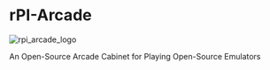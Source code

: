 # rPI-Arcade
![rpi_arcade_logo](https://github.com/user-attachments/assets/1d0f80e8-ef74-4d98-b899-7829abfec777)

An Open-Source Arcade Cabinet for Playing Open-Source Emulators

